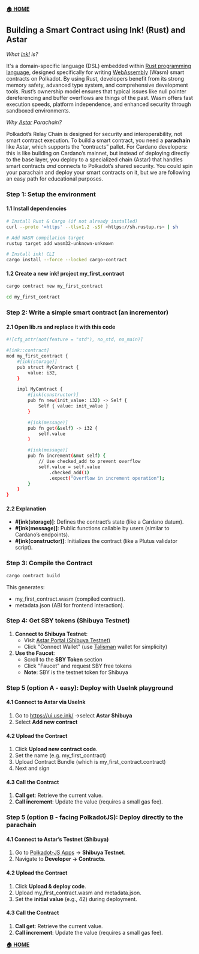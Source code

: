 **[🏠 HOME](../README.md)**

## Building a Smart Contract using Ink! (Rust) and Astar  

_What [Ink!](https://www.parity.io/blog/what-is-paritys-ink) is?_

It's a domain-specific language (DSL) embedded within [Rust programming language](https://www.rust-lang.org/), designed specifically for writing [WebAssembly](https://webassembly.org/) (Wasm) smart contracts on Polkadot.
By using Rust, developers benefit from its strong memory safety, advanced type system, and comprehensive development tools. Rust’s ownership model ensures that typical issues like null pointer dereferencing and buffer overflows are things of the past.
Wasm offers fast execution speeds, platform independence, and enhanced security through sandboxed environments.

_Why [Astar](https://astar.network/) Parachain?_

Polkadot’s Relay Chain is designed for security and interoperability, not smart contract execution. To build a smart contract, you need a **parachain** like Astar, which supports the “contracts” pallet. For Cardano developers: this is like building on Cardano’s mainnet, but instead of deploying directly to the base layer, you deploy to a specialized chain (Astar) that handles smart contracts _and_ connects to Polkadot’s shared security. You could spin your parachain and deploy your smart contracts on it, but we are following an easy path for educational purposes.

### **Step 1: Setup the environment**

#### **1.1 Install dependencies**

```sh
# Install Rust & Cargo (if not already installed)
curl --proto '=https' --tlsv1.2 -sSf <https://sh.rustup.rs> | sh

# Add WASM compilation target
rustup target add wasm32-unknown-unknown

# Install ink! CLI
cargo install --force --locked cargo-contract
```

#### **1.2 Create a new ink! project** my_first_contract

```sh
cargo contract new my_first_contract

cd my_first_contract
```

### **Step 2: Write a simple smart contract (an incrementor)**

#### **2.1 Open lib.rs and replace it with this code**

```sh
#![cfg_attr(not(feature = "std"), no_std, no_main)]

#[ink::contract]
mod my_first_contract {
    #[ink(storage)]
    pub struct MyContract {
        value: i32,
    }

    impl MyContract {
        #[ink(constructor)]
        pub fn new(init_value: i32) -> Self {
            Self { value: init_value }
        }

        #[ink(message)]
        pub fn get(&self) -> i32 {
            self.value
        }

        #[ink(message)]
        pub fn increment(&mut self) {
            // Use checked_add to prevent overflow
            self.value = self.value
                .checked_add(1)
                .expect("Overflow in increment operation");
        }
    }
}
```

#### **2.2 Explanation**

- **#\[ink(storage)\]**: Defines the contract’s state (like a Cardano datum).
- **#\[ink(message)\]**: Public functions callable by users (similar to Cardano’s endpoints).
- **#\[ink(constructor)\]**: Initializes the contract (like a Plutus validator script).

### **Step 3: Compile the Contract**

```sh
cargo contract build
```

This generates:

- my_first_contract.wasm (compiled contract).
- metadata.json (ABI for frontend interaction).

### **Step 4: Get SBY tokens (Shibuya Testnet)**

1. **Connect to Shibuya Testnet**:
    - Visit [Astar Portal (Shibuya Testnet)](https://portal.astar.network/shibuya-testnet/assets)
    - Click "Connect Wallet" (use [Talisman](https://talisman.xyz/) wallet for simplicity)
2. **Use the Faucet**:
    - Scroll to the **SBY Token** section
    - Click "Faucet" and request SBY free tokens
    - **Note**: SBY is the testnet token for Shibuya

### **Step 5 (option A - easy): Deploy with UseInk playground**

#### **4.1 Connect to Astar via UseInk**

1. Go to <https://ui.use.ink/> →select **Astar Shibuya**
2. Select **Add new contract**

#### **4.2 Upload the Contract**

1. Click **Upload new contract code**.
2. Set the name (e.g. my_first_contract)
3. Upload Contract Bundle (which is my_first_contract.contract)
4. Next and sign

#### **4.3 Call the Contract**

1. **Call get**: Retrieve the current value.
2. **Call increment**: Update the value (requires a small gas fee).

### **Step 5 (option B - facing PolkadotJS): Deploy directly to the parachain**

#### **4.1 Connect to Astar’s Testnet (Shibuya)**

1. Go to [Polkadot-JS Apps](https://polkadot.js.org/apps/) → **Shibuya Testnet**.
2. Navigate to **Developer → Contracts**.

#### **4.2 Upload the Contract**

1. Click **Upload & deploy code**.
2. Upload my_first_contract.wasm and metadata.json.
3. Set the **initial value** (e.g., 42) during deployment.

#### **4.3 Call the Contract**

1. **Call get**: Retrieve the current value.
2. **Call increment**: Update the value (requires a small gas fee).

**[🏠 HOME](../README.md)**
